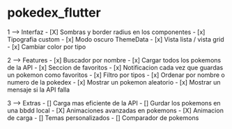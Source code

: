 # pokedex_flutter

1 --> Interfaz
    - [X] Sombras y border radius en los componentes
    - [x] Tipografia custom
    - [x] Modo oscuro ThemeData
    - [x] Vista lista / vista grid
    - [x] Cambiar color por tipo
 
2 --> Features 
    - [x] Buscador por nombre
    - [x] Cargar todos los pokemons de la API 
    - [x] Seccion de favoritos
    - [x] Notificacion cada vez que guardas un pokemon como favoritos
    - [x] Filtro por tipos
    - [x] Ordenar por nombre o numero de la pokedex
    - [x] Mostrar un pokemon aleatorio
    - [x] Mostrar un mensaje si la API falla
 
3 --> Extras
    - [] Carga mas eficiente de la API
    - [] Gurdar los pokemons en una bbdd local
    - [X] Animaciones avanzadas en pokemons
    - [X] Animacion de carga
    - [] Temas personalizados
    - [] Comparador de pokemons